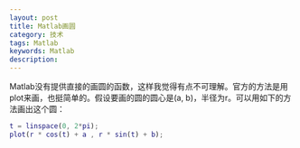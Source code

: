 ```yaml
---
layout: post
title: Matlab画圆
category: 技术
tags: Matlab
keywords: Matlab
description:
---
```


Matlab没有提供直接的画圆的函数，这样我觉得有点不可理解。官方的方法是用plot来画，也挺简单的。假设要画的圆的圆心是(a, b)，半径为r。可以用如下的方法画出这个圆：

```matlab
t = linspace(0, 2*pi);
plot(r * cos(t) + a , r * sin(t) + b);
```
